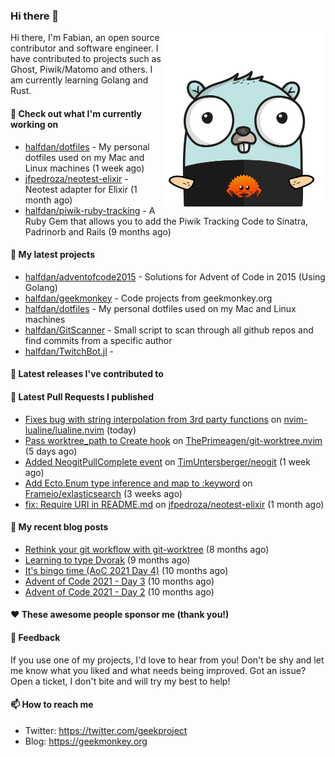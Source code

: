 ### Hi there 👋

<img align="right" src="https://raw.githubusercontent.com/halfdan/halfdan/master/assets/rustgopher.png" width="260">

Hi there, I'm Fabian, an open source contributor and software engineer. I have contributed to projects such as Ghost, Piwik/Matomo and others. I am currently learning Golang and Rust.

#### 👷 Check out what I'm currently working on

- [halfdan/dotfiles](https://github.com/halfdan/dotfiles) - My personal dotfiles used on my Mac and Linux machines (1 week ago)
- [jfpedroza/neotest-elixir](https://github.com/jfpedroza/neotest-elixir) - Neotest adapter for Elixir (1 month ago)
- [halfdan/piwik-ruby-tracking](https://github.com/halfdan/piwik-ruby-tracking) - A Ruby Gem that allows you to add the Piwik Tracking Code to Sinatra, Padrinorb and Rails (9 months ago)

#### 🌱 My latest projects

- [halfdan/adventofcode2015](https://github.com/halfdan/adventofcode2015) - Solutions for Advent of Code in 2015 (Using Golang)
- [halfdan/geekmonkey](https://github.com/halfdan/geekmonkey) - Code projects from geekmonkey.org
- [halfdan/dotfiles](https://github.com/halfdan/dotfiles) - My personal dotfiles used on my Mac and Linux machines
- [halfdan/GitScanner](https://github.com/halfdan/GitScanner) - Small script to scan through all github repos and find commits from a specific author
- [halfdan/TwitchBot.jl](https://github.com/halfdan/TwitchBot.jl) - 

#### 🔭 Latest releases I've contributed to


#### 🔨 Latest Pull Requests I published

- [Fixes bug with string interpolation from 3rd party functions](https://github.com/nvim-lualine/lualine.nvim/pull/880) on [nvim-lualine/lualine.nvim](https://github.com/nvim-lualine/lualine.nvim) (today)
- [Pass worktree_path to Create hook](https://github.com/ThePrimeagen/git-worktree.nvim/pull/103) on [ThePrimeagen/git-worktree.nvim](https://github.com/ThePrimeagen/git-worktree.nvim) (5 days ago)
- [Added NeogitPullComplete event](https://github.com/TimUntersberger/neogit/pull/372) on [TimUntersberger/neogit](https://github.com/TimUntersberger/neogit) (1 week ago)
- [Add Ecto.Enum type inference and map to :keyword](https://github.com/Frameio/exlasticsearch/pull/29) on [Frameio/exlasticsearch](https://github.com/Frameio/exlasticsearch) (3 weeks ago)
- [fix: Require URI in README.md](https://github.com/jfpedroza/neotest-elixir/pull/5) on [jfpedroza/neotest-elixir](https://github.com/jfpedroza/neotest-elixir) (1 month ago)

#### 📜 My recent blog posts

- [Rethink your git workflow with git-worktree](https://geekmonkey.org/rethink-your-git-workflow-with-git-worktree/) (8 months ago)
- [Learning to type Dvorak](https://geekmonkey.org/learning-to-type-dvorak/) (9 months ago)
- [It&#39;s bingo time (AoC 2021 Day 4)](https://geekmonkey.org/aoc2021-day4/) (10 months ago)
- [Advent of Code 2021 - Day 3](https://geekmonkey.org/aoc2021-day3/) (10 months ago)
- [Advent of Code 2021 - Day 2](https://geekmonkey.org/aoc2021-day2/) (10 months ago)

#### ❤️ These awesome people sponsor me (thank you!)


#### 💬 Feedback

If you use one of my projects, I'd love to hear from you! Don't be shy and let me know what you liked
and what needs being improved. Got an issue? Open a ticket, I don't bite and will try my best to help!

#### 📫 How to reach me

- Twitter: https://twitter.com/geekproject
- Blog: https://geekmonkey.org
